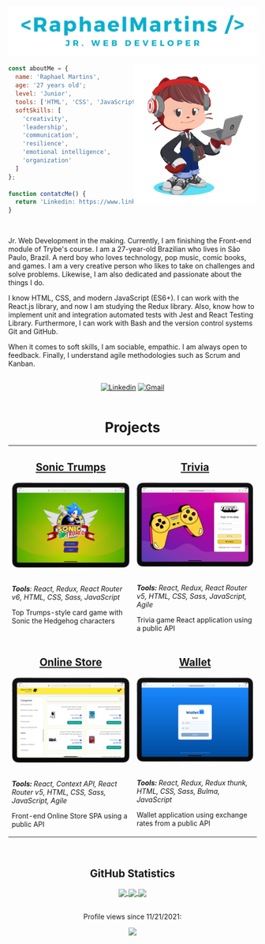 ![Raphael Martins - Jr. Web Developer](./imagens/JR.%20web%20developer.png)

<img align="right" src="imagens/my_octocat.png" alt="My octocat" width="250px">

```JavaScript
const aboutMe = {
  name: 'Raphael Martins',
  age: '27 years old';
  level: 'Junior',
  tools: ['HTML', 'CSS', 'JavaScript ES6+', 'Sass', 'React', 'Redux', 'Sass', 'RTL'],
  softSkills: [
    'creativity',
    'leadership',
    'communication',
    'resilience',
    'emotional intelligence',
    'organization'
  ]
};

function contatcMe() {
  return 'Linkedin: https://www.linkedin.com/in/raphaelameidamartins/';
}
```

<br>

Jr. Web Development in the making. Currently, I am finishing the Front-end module of Trybe's course. I am a 27-year-old Brazilian who lives in São Paulo, Brazil. A nerd boy who loves technology, pop music, comic books, and games. I am a very creative person who likes to take on challenges and solve problems. Likewise, I am also dedicated and passionate about the things I do.

I know HTML, CSS, and modern JavaScript (ES6+). I can work with the React.js library, and now I am studying the Redux library. Also, know how to implement unit and integration automated tests with Jest and React Testing Library. Furthermore, I can work with Bash and the version control systems Git and GitHub.

When it comes to soft skills, I am sociable, empathic. I am always open to feedback. Finally, I understand agile methodologies such as Scrum and Kanban.

<br>

<div align="center">
  <a href="https://www.linkedin.com/in/raphaelameidamartins/" target="_blank" rel="external"><img src="https://img.shields.io/badge/LinkedIn-0077B5?style=for-the-badge&logo=linkedin&logoColor=white" alt="Linkedin"></a>
  <a href="mailto:raphael.almeida.martins@gmail.com" target="_blank"><img src="https://img.shields.io/badge/Gmail-D14836?style=for-the-badge&logo=gmail&logoColor=white" alt="Gmail"></a> 
</div>
<br>

<h1 align="center">Projects</h1>

<table>
  <tr>
    <td valign="top">
      <h2 align="center"><a href="https://raphaelalmeidamartins.github.io/sonic-trumps/">Sonic Trumps</a></h2>
      <img width="100%" src="./imagens/sonic-trumps.png" alt="Project-preview" />
      <br>
      <br>
      <p><em><strong>Tools</strong>: React, Redux, React Router v6, HTML, CSS, Sass, JavaScript</em></p>
      <p>Top Trumps-style card game with Sonic the Hedgehog characters</p>
    </td>
    <td valign="top">
      <h2 align="center"><a href="https://raphaelalmeidamartins.github.io/trivia/">Trivia</a></h2>
      <img width="100%" src="./imagens/trivia.png" alt="Project-preview" />
      <br>
      <br>
      <p><em><strong>Tools:</strong> React, Redux, React Router v5, HTML, CSS, Sass, JavaScript, Agile</em></p>
      <p>Trivia game React application using a public API</p>
    </td>
  </tr>
  <tr>
    <td valign="top">
      <h2 align="center"><a href="https://raphaelalmeidamartins.github.io/front-end-online-store/#/">Online Store</a></h2>
      <img width="100%" src="./imagens/online-store.png" alt="Project-preview" />
      <br>
      <br>
      <p><em><strong>Tools:</strong> React, Context API, React Router v5, HTML, CSS, Sass, JavaScript, Agile</em></p>
      <p>Front-end Online Store SPA using a public API</p>
    </td>
    <td valign="top">
      <h2 align="center"><a href="https://raphaelalmeidamartins.github.io/trybewallet/">Wallet</a></h2>
      <img width="100%" src="./imagens/wallet.png" alt="Project-preview" />
      <br>
      <br>
      <p><em><strong>Tools:</strong> React, Redux, Redux thunk, HTML, CSS, Sass, Bulma, JavaScript</em></p>
      <p>Wallet application using exchange rates from a public API</p>
    </td>
  </tr>
</table>
<br>

<h2 align="center">GitHub Statistics</h2>

<div align="center">
  <a href="https://github.com/anuraghazra/github-readme-stats">
    <img align="center" width="500px" src="https://github-readme-stats.vercel.app/api?username=raphaelalmeidamartins&count_private=true&show_icons=true&theme=dracula" />
  </a>
  <a href="https://github.com/anuraghazra/github-readme-stats">
    <img align="center" width="500px" src="https://github-readme-stats.vercel.app/api/top-langs/?username=raphaelalmeidamartins&layout=compact&theme=dracula" />
  </a>
  <a href="https://git.io/streak-stats">
    <img align="center" width="500px" src="http://github-readme-streak-stats.herokuapp.com?user=raphaelalmeidamartins&theme=dark&date_format=M%20j%5B%2C%20Y%5D" />
  </a>
  <br>
  <br>
  <div>
    <p>Profile views since 11/21/2021:</p>
    <p><img alingn="center" src="https://profile-counter.glitch.me/raphaelalmeidamartins/count.svg"></p>
  </div>
</div>
